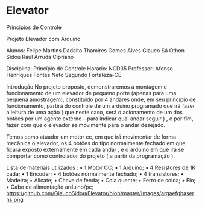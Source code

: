# Elevator
Principios de Controle

Projeto Elevador com Arduino 

Alunos: 
   Felipe Martins Dadalto
   Thamires Gomes Alves 
   Glauco Sá Othon Sidou
   Raul Arruda Cipriano 

Disciplina: 
Princípio de Controle 
Horário: NCD35
Professor: Afonso Henriques Fontes Neto Segundo
Fortaleza-CE


Introdução
No projeto proposto, demonstraremos a montagem e funcionamento de um elevador de pequeno porte (apenas para uma pequena amostragem), constituído por 4 andares onde, em seu princípio de funcionamento, partirá do controle de um arduino programado que irá fazer a leitura de uma ação ( que neste caso, será o acionamento de um dos botões por um agente externo - para indicar qual andar seguir ) , e por fim, fazer com que o elevador se movimente para o andar desejado.

Temos como atuador um motor cc, em que irá movimentar de forma mecânica o elevador, os 4 botões do tipo normalmente fechado em que ficará exposto externamente em cada andar , e o arduino em que irá se comportar como controlador do projeto ( a partir da programação ). 


Lista de materiais utilizados :
•	1 Motor CC;
•	1 Arduino; 
•	4 Resistores de 1K cada; 
•	1 Encoder; 
•	4 botões normalmente fechado; 
•	4 transistores;
•	Madeira;
•	Alicate;
•	Chave de fenda;
•	Cola quente;
•	Ferro de solda;
•	Fio;
•	Cabo de alimentação arduino/pc;
https://github.com/GlaucoSidou/Elevator/blob/master/Images/argaefghaserhs.png


